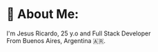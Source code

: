 # 💫 About Me:
I'm Jesus Ricardo, 25 y.o and Full Stack Developer<br>From Buenos Aires, Argentina 🇦🇷.






<!-- Proudly created with GPRM ( https://gprm.itsvg.in ) -->
